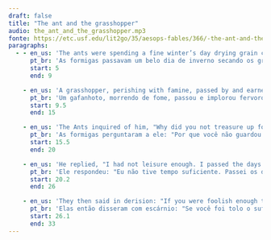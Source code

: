 ```yaml
---
draft: false
title: "The ant and the grasshopper"
audio: the_ant_and_the_grasshopper.mp3
fonte: https://etc.usf.edu/lit2go/35/aesops-fables/366/-the-ant-and-the-grasshopper
paragraphs:
  - - en_us: 'The ants were spending a fine winter’s day drying grain collected in the summertime.'
      pt_br: 'As formigas passavam um belo dia de inverno secando os grãos colhidos no verão.'
      start: 5
      end: 9

    - en_us: 'A grasshopper, perishing with famine, passed by and earnestly begged for a little food.'
      pt_br: 'Um gafanhoto, morrendo de fome, passou e implorou fervorosamente por um pouco de comida.'
      start: 9.5
      end: 15

    - en_us: 'The Ants inquired of him, "Why did you not treasure up food during the summer?"'
      pt_br: 'As formigas perguntaram a ele: "Por que você não guardou comida no verão?"'
      start: 15.5
      end: 20

    - en_us: 'He replied, "I had not leisure enough. I passed the days in singing.".'
      pt_br: 'Ele respondeu: "Eu não tive tempo suficiente. Passei os dias cantando."'
      start: 20.2
      end: 26

    - en_us: 'They then said in derision: "If you were foolish enough to sing all the summer, you must dance supperless to bed in the winter."'
      pt_br: 'Elas então disseram com escárnio: "Se você foi tolo o suficiente para cantar durante todo o verão, você deve dançar sem jantar para a cama no inverno."'
      start: 26.1
      end: 33
---
```

